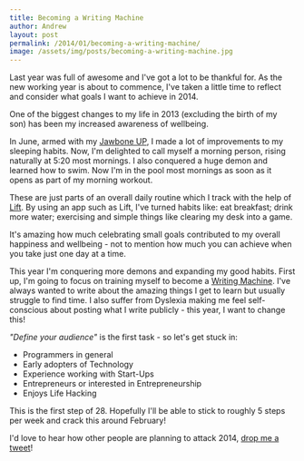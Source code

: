 ```yaml
---
title: Becoming a Writing Machine
author: Andrew
layout: post
permalink: /2014/01/becoming-a-writing-machine/
image: /assets/img/posts/becoming-a-writing-machine.jpg
---
```


Last year was full of awesome and I've got a lot to be thankful for. As the new working year is about to commence, I've taken a little time to reflect and consider what goals I want to achieve in 2014.

One of the biggest changes to my life in 2013 (excluding the birth of my son) has been my increased awareness of wellbeing. 

In June, armed with my [Jawbone UP](https://jawbone.com/up), I made a lot of improvements to my sleeping habits. Now, I'm delighted to call myself a morning person, rising naturally at 5:20 most mornings. I also conquered a huge demon and learned how to swim. Now I'm in the pool most mornings as soon as it opens as part of my morning workout.

These are just parts of an overall daily routine which I track with the help of [Lift](http://lift.do). By using an app such as Lift, I've turned habits like: eat breakfast; drink more water; exercising and simple things like clearing my desk into a game.

It's amazing how much celebrating small goals contributed to my overall happiness and wellbeing - not to mention how much you can achieve when you take just one day at a time.

This year I'm conquering more demons and expanding my good habits. First up, I'm going to focus on training myself to become a [Writing Machine](https://lift.do/plans/242/become-a-writing-machine). I've always wanted to write about the amazing things I get to learn but usually struggle to find time. I also suffer from Dyslexia making me feel self-conscious about posting what I write publicly - this year, I want to change this!

_"Define your audience"_ is the first task - so let's get stuck in:

- Programmers in general
- Early adopters of Technology
- Experience working with Start-Ups
- Entrepreneurs or interested in Entrepreneurship
- Enjoys Life Hacking


This is the first step of 28. Hopefully I'll be able to stick to roughly 5 steps per week and crack this around February!

I'd love to hear how other people are planning to attack 2014, [drop me a tweet](http://twitter.com/andrewcairns)!
